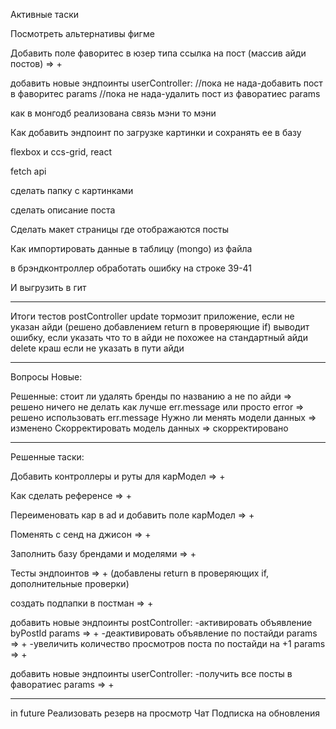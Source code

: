 Активные таски

Посмотреть альтернативы фигме

Добавить поле фаворитес в юзер типа ссылка на пост (массив айди постов) => +

добавить новые эндпоинты userController: 
//пока не нада-добавить пост в фаворитес params
//пока не нада-удалить пост из фаворатиес params


как в монгодб реализована связь мэни то мэни

Как добавить эндпоинт по загрузке картинки и сохранять ее в базу

flexbox и ccs-grid, react

fetch api 

сделать папку с картинками

сделать описание поста

Сделать макет страницы где отображаются посты

Как импортировать данные в таблицу (mongo) из файла

в брэндконтроллер обработать ошибку на строке 39-41

И выгрузить в гит 
________________________________________________________________________
Итоги тестов
postController
update
тормозит приложение, если не указан айди (решено добавлением return в проверяющие if)
выводит ошибку, если указать что то в айди не похожее на стандартный айди
delete 
краш если не указать в пути айди
________________________________________________________________________
Вопросы
Новые:

Решенные:
стоит ли удалять бренды по названию а не по айди => решено ничего не делать 
как лучше err.message или просто error => решено использовать err.message
Нужно ли менять модели данных => изменено
Скорректировать модель данных => скорректировано
________________________________________________________________________
Решенные таски:

Добавить контроллеры и руты для карМодел => +

Как сделать референсе => +

Переименовать кар в ad и добавить поле карМодел => +

Поменять с сенд на джисон => +

Заполнить базу брендами и моделями => +

Тесты эндпоинтов => + (добавлены return в проверяющих if, дополнительные проверки)

создать подпапки в постман => +

добавить новые эндпоинты postController: 
-активировать объявление byPostId params => +
-деактивировать объявление по постайди params => +
-увеличить количество просмотров поста по постайди на +1 params => +

добавить новые эндпоинты userController: 
-получить все посты в фаворатиес params => +
________________________________________________________________________
in future
Реализовать резерв на просмотр
Чат
Подписка на обновления